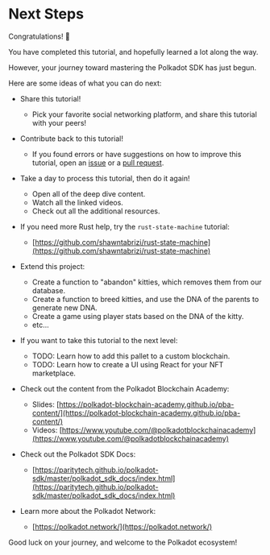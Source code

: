 # Next Steps

Congratulations! 🎉

You have completed this tutorial, and hopefully learned a lot along the way.

However, your journey toward mastering the Polkadot SDK has just begun.

Here are some ideas of what you can do next:

- Share this tutorial!

	- Pick your favorite social networking platform, and share this tutorial with your peers!

- Contribute back to this tutorial!

	- If you found errors or have suggestions on how to improve this tutorial, open an [issue](https://github.com/shawntabrizi/substrate-collectables-workshop/issues) or a [pull request](https://github.com/shawntabrizi/substrate-collectables-workshop/pulls).

- Take a day to process this tutorial, then do it again!

	- Open all of the deep dive content.
	- Watch all the linked videos.
	- Check out all the additional resources.

- If you need more Rust help, try the `rust-state-machine` tutorial:

	- [https://github.com/shawntabrizi/rust-state-machine](https://github.com/shawntabrizi/rust-state-machine)

- Extend this project:

	- Create a function to "abandon" kitties, which removes them from our database.
	- Create a function to breed kitties, and use the DNA of the parents to generate new DNA.
	- Create a game using player stats based on the DNA of the kitty.
	- etc...

- If you want to take this tutorial to the next level:

	- TODO: Learn how to add this pallet to a custom blockchain.
	- TODO: Learn how to create a UI using React for your NFT marketplace.

- Check out the content from the Polkadot Blockchain Academy:

	- Slides: [https://polkadot-blockchain-academy.github.io/pba-content/](https://polkadot-blockchain-academy.github.io/pba-content/)
	- Videos: [https://www.youtube.com/@polkadotblockchainacademy](https://www.youtube.com/@polkadotblockchainacademy)

- Check out the Polkadot SDK Docs:

	- [https://paritytech.github.io/polkadot-sdk/master/polkadot_sdk_docs/index.html](https://paritytech.github.io/polkadot-sdk/master/polkadot_sdk_docs/index.html)

- Learn more about the Polkadot Network:

	- [https://polkadot.network/](https://polkadot.network/)


Good luck on your journey, and welcome to the Polkadot ecosystem!
